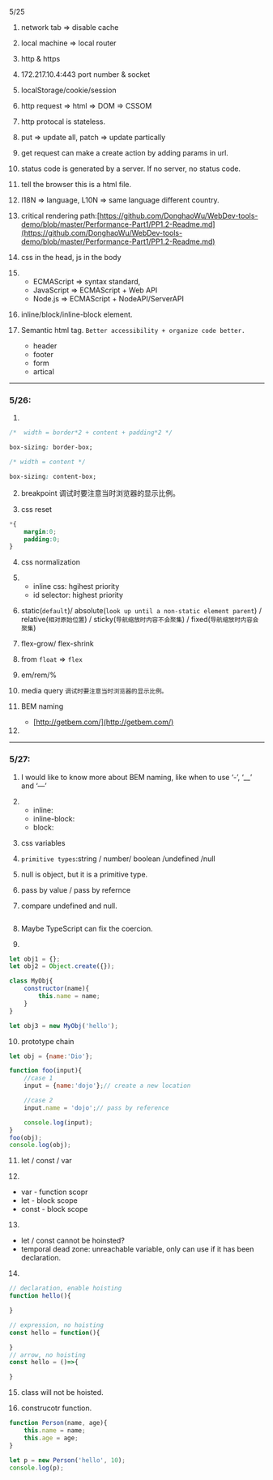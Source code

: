 5/25

1. network tab => disable cache

2. local machine => local router

3. http & https

4. 172.217.10.4:443 port number & socket

5. localStorage/cookie/session

6. http request => html => DOM => CSSOM

7. http protocal is stateless.

8. put => update all, patch => update partically

9. get request can make a create action by adding params in url.

10. status code is generated by a server. If no server, no status code.

11. <!DOCTYPE html> tell the browser this is a html file.

12. I18N => language, L10N => same language different country.

13. critical rendering path:[https://github.com/DonghaoWu/WebDev-tools-demo/blob/master/Performance-Part1/PP1.2-Readme.md](https://github.com/DonghaoWu/WebDev-tools-demo/blob/master/Performance-Part1/PP1.2-Readme.md)

14. css in the head, js in the body

15. - ECMAScript => syntax standard,
    - JavaScript => ECMAScript + Web API
    - Node.js => ECMAScript + NodeAPI/ServerAPI

16. inline/block/inline-block element.

17. Semantic html tag. `Better accessibility + organize code better.`
    - header
    - footer
    - form
    - artical

----------------------------------------------------------------------
### 5/26:

1. 
```css
/*  width = border*2 + content + padding*2 */

box-sizing: border-box; 

/* width = content */

box-sizing: content-box; 
```

2. breakpoint 调试时要注意当时浏览器的显示比例。

3. css reset
```css
*{
    margin:0;
    padding:0;
}
```

4. css normalization

5.  - inline css: hgihest priority
    - id selector: highest priority

6. static(`default`)/ absolute(`look up until a non-static element parent`) / relative(`相对原始位置`) / sticky(`导航缩放时内容不会聚集`) / fixed(`导航缩放时内容会聚集`)

7. flex-grow/ flex-shrink

8. from `float` => `flex`

9. em/rem/%

10. media query `调试时要注意当时浏览器的显示比例。`

11. BEM naming
    - [http://getbem.com/](http://getbem.com/)

12. 


----------------------------------------------------------------------
### 5/27:

1. I would like to know more about BEM naming, like when to use ‘-’, ‘__’ and ‘—’

2. 
    - inline:
    - inline-block:
    - block:

3. css variables

4. `primitive types`:string / number/ boolean /undefined /null

5. null is object, but it is a primitive type.

6. pass by value / pass by refernce

7. compare undefined and null.
```js

```

8. Maybe TypeScript can fix the coercion.

9. 
```js
let obj1 = {};
let obj2 = Object.create({});

class MyObj{
    constructor(name){
        this.name = name;
    }
}

let obj3 = new MyObj('hello');
```

10. prototype chain
```js
let obj = {name:'Dio'};

function foo(input){
    //case 1
    input = {name:'dojo'};// create a new location

    //case 2
    input.name = 'dojo';// pass by reference

    console.log(input);
}
foo(obj);
console.log(obj);
```

11. let / const / var

12. 
- var - function scopr
- let - block scope
- const - block scope

13. 
- let / const cannot be hoinsted?
- temporal dead zone: unreachable variable, only can use if it has been declaration.

14. 
```js
// declaration, enable hoisting
function hello(){

}

// expression, no hoisting
const hello = function(){

}
// arrow, no hoisting
const hello = ()=>{

}
```

15. class will not be hoisted.

16. construcotr function.
```js
function Person(name, age){
    this.name = name;
    this.age = age;
}

let p = new Person('hello', 10);
console.log(p);